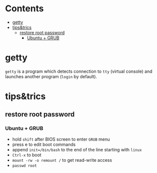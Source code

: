 # Contents

- [getty](#getty)
- [tips&trics](#tipstrics)
    - [restore root password](#restore-root-password)
        - [Ubuntu + GRUB](#ubuntu-grub)

# getty
`getty` is a program which detects connection to `tty` (virtual console) and
launches another program (`login` by default).

# tips&trics
## restore root password
### Ubuntu + GRUB
* hold `shift` after BIOS screen to enter `GRUB` menu
* press e to edit boot commands
* append `init=/bin/bash` to the end of the line starting with `linux`
* `Ctrl-x` to boot
* `mount -rw -o remount /` to get read-write access
* `passwd root`
